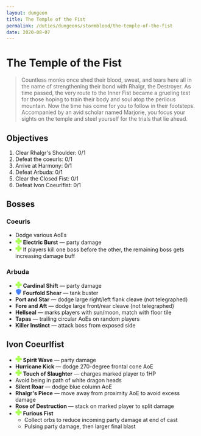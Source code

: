 ```yaml
---
layout: dungeon
title: The Temple of the Fist
permalink: /duties/dungeons/stormblood/the-temple-of-the-fist
date: 2020-08-07
---
```


# The Temple of the Fist

> Countless monks once shed their blood, sweat, and tears here all in the name of strengthening their bond with Rhalgr, the Destroyer. As time passed, the very route to the Inner Fist became a grueling test for those hoping to train their body and soul atop the perilous mountain. Now the time has come for you to follow in their footsteps. Accompanied by an avid scholar named Marjorie, you focus your sights on the temple and steel yourself for the trials that lie ahead.

## Objectives

1. Clear Rhalgr's Shoulder: 0/1
2. Defeat the coeurls: 0/1
3. Arrive at Harmony: 0/1
4. Defeat Arbuda: 0/1
5. Clear the Closed Fist: 0/1
6. Defeat Ivon Coeurlfist: 0/1

## Bosses

### Coeurls

- Dodge various AoEs
- ![](/assets/icons/role-healer.png) **Electric Burst** — party damage
- ![](/assets/icons/role-healer.png) If players kill one boss before the other, the remaining boss gets increasing damage buff

### Arbuda

- ![](/assets/icons/role-healer.png) **Cardinal Shift** — party damage
- ![](/assets/icons/role-tank.png) **Fourfold Shear** — tank buster
- **Port and Star** — dodge large right/left flank cleave (not telegraphed)
- **Fore and Aft** — dodge large front/rear cleave (not telegraphed)
- **Hellseal** — marks players with sun/moon, match with floor tile
- **Tapas** — trailing circular AoEs on random players
- **Killer Instinct** — attack boss from exposed side

## Ivon Coeurlfist

- ![](/assets/icons/role-healer.png) **Spirit Wave** — party damage
- **Hurricane Kick** — dodge 270-degree frontal cone AoE
- ![](/assets/icons/role-healer.png) **Touch of Slaughter** — charges marked player to 1HP
- Avoid being in path of white dragon heads
- **Silent Roar** — dodge blue column AoE
- **Rhalgr's Piece** — move away from proximity AoE to avoid excess damage
- **Rose of Destruction** — stack on marked player to split damage
- ![](/assets/icons/role-healer.png) **Furious Fist**
  - Collect orbs to reduce incoming party damage at end of cast
  - Pulsing party damage, then larger final blast

